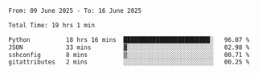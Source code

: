 <!--START_SECTION:waka-->

```txt
From: 09 June 2025 - To: 16 June 2025

Total Time: 19 hrs 1 min

Python          18 hrs 16 mins  ████████████████████████░   96.07 %
JSON            33 mins         ▓░░░░░░░░░░░░░░░░░░░░░░░░   02.98 %
sshconfig       8 mins          ▒░░░░░░░░░░░░░░░░░░░░░░░░   00.71 %
gitattributes   2 mins          ░░░░░░░░░░░░░░░░░░░░░░░░░   00.25 %
```

<!--END_SECTION:waka-->
